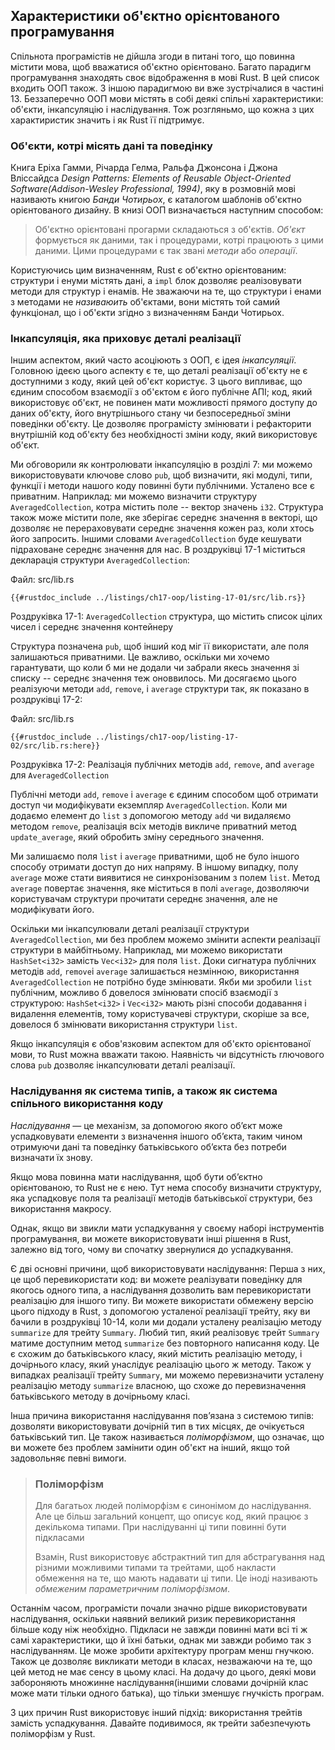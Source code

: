 ## Характеристики об'єктно орієнтованого програмування

Спільнота програмістів не дійшла згоди в питані того, що повинна містити мова, 
щоб вважатися об'єктно орієнтовано. Багато парадигм програмування знаходять 
своє відображення в мові Rust. В цей список входить ООП також. З іншою 
парадигмою ви вже зустрічалися в частині 13. Беззаперечно ООП мови містять в 
собі деякі спільні характеристики: об'єкти, інкапсуляцію і наслідування. Тож 
розгляньмо, що кожна з цих характиристик значить і як Rust її підтримує.

### Об'єкти, котрі місять дані та поведінку

Книга Еріха Гамми, Річарда Гелма, Ральфа Джонсона і Джона Вліссайдса *Design 
Patterns: Elements of Reusable Object-Oriented Software(Addison-Wesley
Professional, 1994)*, яку в розмовній мові називають книгою *Банди Чотирьох*,
є каталогом шаблонів об'єктно орієнтованого дизайну. В книзі ООП визначається 
наступним способом:

> Об'єктно орієнтовані прогарми складаються з об'єктів. *Об'єкт* формується як 
> даними, так і процедурами, котрі працюють з цими даними. Цими процедурами є 
> так звані *методи* або *операції*.

Користуючись цим визначенням, Rust є об'єктно орієнтованим: структури і енуми 
містять дані, а `impl` блок дозволяє реалізовувати методи для структур і 
енамів. Не зважаючи на те, що структури і енами з методами не *називаюить*
об'єктами, вони містять той самий функціонал, що і об'єкти згідно з визначенням
Банди Чотирьох.

### Інкапсуляція, яка приховує деталі реалізації

Іншим аспектом, який часто асоціюють з ООП, є ідея *інкапсуляції*. Головною 
ідеєю цього аспекту є те, що деталі реалізації об'єкту не є доступними з коду, 
який цей об'єкт користує. З цього випливає, що єдиним способом взаємодії з 
об'єктом є його публічне АПІ; код, який використовує об'єкт, не повинен мати 
можливості прямого доступу до даних об'єкту, його внутрішнього стану 
чи безпосередньої зміни поведінки об'єкту. Це дозволяє програмісту змінювати і 
рефакторити внутрішній код об'єкту без необхідності зміни коду, який 
використовує об'єкт.

Ми обговорили як контролювати інкапсуляцію в розділі 7: ми можемо 
використовувати ключове слово `pub`, щоб визначити, які модулі, типи, функції 
і методи нашого коду повинні бути публічними. Усталено все є приватним. 
Наприклад: ми можемо визначити структуру `AveragedCollection`, котра містить 
поле -- вектор значень `i32`. Структура також може містити поле, яке зберігає 
середнє значення в векторі, що дозволяє не перераховувати середнє значення 
кожен раз, коли хтось його запросить. Іншими словами `AveragedCollection` буде 
кешувати підраховане середнє значення для нас. В роздруківці 17-1 міститься 
декларація структури `AveragedCollection`:

<span class="filename">Файл: src/lib.rs</span>

```rust,noplayground
{{#rustdoc_include ../listings/ch17-oop/listing-17-01/src/lib.rs}}
```

<span class="caption">Роздруківка 17-1: `AveragedCollection` структура, що 
містить список цілих чисел і середнє значення контейнеру</span>

Структура позначена `pub`, щоб інший код міг її використати, але поля 
залишаються приватними. Це важливо, оскільки ми хочемо гарантувати, що коли б 
ми не додали чи забрали якесь значення зі списку -- середнє значення теж 
оноввилось. Ми досягаємо цього реалізуючи методи `add`, `remove`, і `average` 
структури так, як показано в роздруківці 17-2:

<span class="filename">Файл: src/lib.rs</span>

```rust,noplayground
{{#rustdoc_include ../listings/ch17-oop/listing-17-02/src/lib.rs:here}}
```

<span class="caption">Роздруківка 17-2: Реалізація публічних методів `add`, 
`remove`, and `average` для `AveragedCollection`</span>

Публічні методи `add`, `remove` і `average` є єдиним способом щоб отримати 
доступ чи модифікувати екземпляр `AveragedCollection`. Коли ми додаємо елемент 
до `list` з допомогою методу `add` чи видаляємо методом `remove`, реалізація 
всіх методів викличе приватний метод `update_average`, який обробить зміну 
середнього значення.

Ми залишаємо поля `list` і `average` приватними, щоб не було іншого способу 
отримати доступ до них напряму. В іншому випадку, полу `average` може стати виявитися 
не синхронізованим з полем `list`. Метод `average` повертає значення, яке міститься в 
полі `average`, дозволяючи користувачам структури прочитати середнє значення, але не 
модифікувати його.

Оскільки ми інкапсулювали деталі реалізації структури `AveragedCollection`, ми 
без проблем можемо змінити аспекти реалізації структури в майбітньому. 
Наприклад, ми можемо використати `HashSet<i32>` замість `Vec<i32>` для поля 
`list`. Доки сигнатура публічних методів `add`, `remove`і `average` залишається 
незмінною, використання `AveragedCollection` не потрібно буде змінювати. Якби 
ми зробили `list` публічним, можливо б довелося змінювати спосіб взаємодії з 
структурою: `HashSet<i32>` і `Vec<i32>` мають різні способи додавання і 
видалення елементів, тому користувачеві структури, скоріше за все, довелося б 
змінювати використання структури `list`.

Якщо інкапсуляція є обов'язковим аспектом для об'єкто орієнтованої мови, то 
Rust можна вважати такою. Наявність чи відсутність rлючового слова `pub` 
дозволяє інкапсулювати деталі реалізації.

### Наслідування як система типів, а також як система спільного використання коду

*Наслідування* — це механізм, за допомогою якого об’єкт може успадковувати 
елементи з визначення іншого об’єкта, таким чином отримуючи дані та поведінку 
батьківського об’єкта без потреби визначати їх знову.

Якщо мова повинна мати наслідування, щоб бути об’єктно орієнтованою, то Rust не
є нею. Тут нема способу визначити структуру, яка успадковує поля та реалізації 
методів батьківської структури, без використання макросу.

Однак, якщо ви звикли мати успадкування у своєму наборі інструментів 
програмування, ви можете використовувати інші рішення в Rust, залежно від того, 
чому ви спочатку звернулися до успадкування.

Є дві основні причини, щоб використовувати наслідування: Перша з них, це щоб 
перевикористати код: ви можете реалізувати поведінку для якогось одного типа, 
а наслідування дозволить вам перевикористати реалізацію для іншого типу. Ви 
можете використати обмежену версію цього підходу в Rust, з допомогою усталеної 
реалізації трейту, яку ви бачили в роздруківці 10-14, коли ми додали усталену 
реалізацію методу `summarize` для трейту `Summary`. Любий тип, який реалізовує 
трейт `Summary` матиме доступним метод `summarize` без повторного написання 
коду. Це є схожим до батьківського класу, який містить реалізацію методу, і 
дочірнього класу, який унаслідує реалізацію цього ж методу. Також у випадках 
реалізації трейту `Summary`, ми можемо перевизначити усталену реалізацію методу 
`summarize` власною, що схоже до перевизначення батьківського методу в 
дочірньому класі.

Інша причина використання наслідування пов’язана з системою типів: дозволяти 
використовувати дочірній тип в тих місцях, де очікується батьківський тип. Це 
також називається *поліморфізмом*, що означає, що ви можете без проблем 
замінити один об'єкт на інший, якщо той задовольняє певні вимоги.

> ### Поліморфізм
>
> Для багатьох людей поліморфізм є синонімом до наслідування. Але це більш 
> загальний концепт, що описує код, який працює з декількома типами. При 
> наслідуванні ці типи повинні бути підкласами
>
> Взамін, Rust використовує абстрактний тип для абстрагування над різними 
> можливими типами та трейтами, щоб накласти обмеження на те, що мають надавати 
> ці типи. Це іноді називають *обмеженим параметричним поліморфізмом*. 

Останнім часом, програмісти почали значно рідше використовувати наслідування, 
оскільки наявний великий ризик перевикористання більше коду ніж необхідно. 
Підкласи не завжди повинні мати всі ті ж самі характеристики, що й їхні батьки, 
однак ми завжди робимо так з наслідуванням. Це може зробити архітектуру програм 
менш гнучкою. Також це дозволяє викликати методи в класах, незважаючи на те, що 
цей метод не має сенсу в цьому класі. На додачу до цього, деякі мови 
забороняють множинне наслідування(іншими словами дочірній клас може мати тільки 
одного батька), що тільки зменшує гнучкість програм.

З цих причин Rust використовує інший підхід: використання трейтів замість 
успадкування. Давайте подивимося, як трейти забезпечують поліморфізм у Rust.